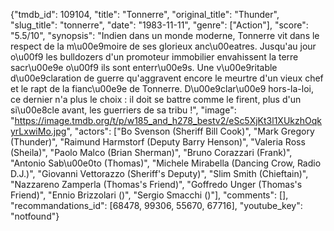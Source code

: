 {"tmdb_id": 109104, "title": "Tonnerre", "original_title": "Thunder", "slug_title": "tonnerre", "date": "1983-11-11", "genre": ["Action"], "score": "5.5/10", "synopsis": "Indien dans un monde moderne, Tonnerre vit dans le respect de la m\u00e9moire de ses glorieux anc\u00eatres. Jusqu'au jour o\u00f9 les bulldozers d'un promoteur immobilier envahissent la terre sacr\u00e9e o\u00f9 ils sont enterr\u00e9s. Une v\u00e9ritable d\u00e9claration de guerre qu'aggravent encore le meurtre d'un vieux chef et le rapt de la fianc\u00e9e de Tonnerre. D\u00e9clar\u00e9 hors-la-loi, ce dernier n'a plus le choix : il doit se battre comme le firent, plus d'un si\u00e8cle avant, les guerriers de sa tribu !", "image": "https://image.tmdb.org/t/p/w185_and_h278_bestv2/eSc5XjKt3l1XUkzhOqkyrLxwiMo.jpg", "actors": ["Bo Svenson (Sheriff Bill Cook)", "Mark Gregory (Thunder)", "Raimund Harmstorf (Deputy Barry Henson)", "Valeria Ross (Sheila)", "Paolo Malco (Brian Sherman)", "Bruno Corazzari (Frank)", "Antonio Sab\u00e0to (Thomas)", "Michele Mirabella (Dancing Crow, Radio D.J.)", "Giovanni Vettorazzo (Sheriff's Deputy)", "Slim Smith (Chieftain)", "Nazzareno Zamperla (Thomas's Friend)", "Goffredo Unger (Thomas's Friend)", "Ennio Brizzolari ()", "Sergio Smacchi ()"], "comments": [], "recommandations_id": [68478, 99306, 55670, 67716], "youtube_key": "notfound"}